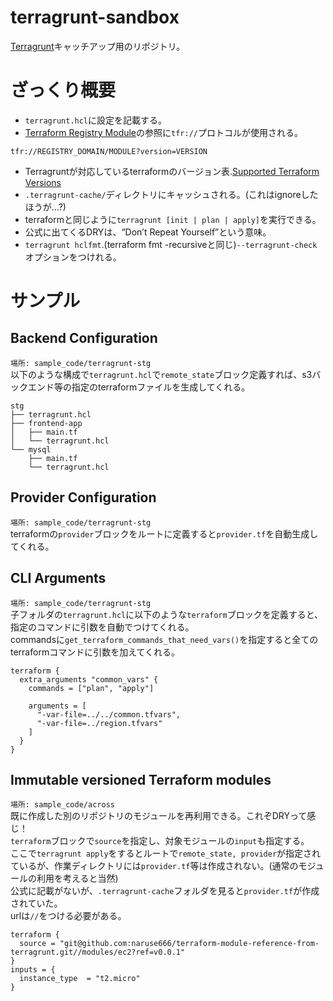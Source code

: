 # terragrunt-sandbox
[Terragrunt](https://terragrunt.gruntwork.io/)キャッチアップ用のリポジトリ。

# ざっくり概要
- `terragrunt.hcl`に設定を記載する。
- [Terraform Registry Module](https://registry.terraform.io/browse/modules)の参照に`tfr://`プロトコルが使用される。
```
tfr://REGISTRY_DOMAIN/MODULE?version=VERSION
```
- Terragruntが対応しているterraformのバージョン表.[Supported Terraform Versions](https://terragrunt.gruntwork.io/docs/getting-started/supported-terraform-versions/)
- `.terragrunt-cache/`ディレクトリにキャッシュされる。(これはignoreしたほうが...?)
- terraformと同じように`terragrunt [init | plan | apply]`を実行できる。
- 公式に出てくるDRYは、“Don’t Repeat Yourself”という意味。
- `terragrunt hclfmt`.(terraform fmt -recursiveと同じ)`--terragrunt-check`オプションをつけれる。

# サンプル
## Backend Configuration
`場所: sample_code/terragrunt-stg`  
以下のような構成で`terragrunt.hcl`で`remote_state`ブロック定義すれば、s3バックエンド等の指定のterraformファイルを生成してくれる。
```
stg
├── terragrunt.hcl
├── frontend-app
│   ├── main.tf
│   └── terragrunt.hcl
└── mysql
    ├── main.tf
    └── terragrunt.hcl
```
## Provider Configuration
`場所: sample_code/terragrunt-stg`  
terraformの`provider`ブロックをルートに定義すると`provider.tf`を自動生成してくれる。

## CLI Arguments
`場所: sample_code/terragrunt-stg`  
子フォルダの`terragrunt.hcl`に以下のような`terraform`ブロックを定義すると、指定のコマンドに引数を自動でつけてくれる。  
commandsに`get_terraform_commands_that_need_vars()`を指定すると全てのterraformコマンドに引数を加えてくれる。
```
terraform {
  extra_arguments "common_vars" {
    commands = ["plan", "apply"]

    arguments = [
      "-var-file=../../common.tfvars",
      "-var-file=../region.tfvars"
    ]
  }
}
```

## Immutable versioned Terraform modules
`場所: sample_code/across`  
既に作成した別のリポジトリのモジュールを再利用できる。これぞDRYって感じ！  
`terraform`ブロックで`source`を指定し、対象モジュールの`input`も指定する。  
ここで`terragrunt apply`をするとルートで`remote_state, provider`が指定されているが、作業ディレクトリには`provider.tf`等は作成されない。(通常のモジュールの利用を考えると当然)  
公式に記載がないが、`.terragrunt-cache`フォルダを見ると`provider.tf`が作成されていた。  
urlは`//`をつける必要がある。
```
terraform {
  source = "git@github.com:naruse666/terraform-module-reference-from-terragrunt.git//modules/ec2?ref=v0.0.1"
}
inputs = {
  instance_type  = "t2.micro"
}
```
